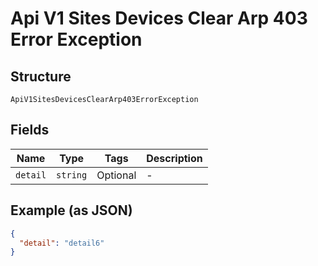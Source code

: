 
# Api V1 Sites Devices Clear Arp 403 Error Exception

## Structure

`ApiV1SitesDevicesClearArp403ErrorException`

## Fields

| Name | Type | Tags | Description |
|  --- | --- | --- | --- |
| `detail` | `string` | Optional | - |

## Example (as JSON)

```json
{
  "detail": "detail6"
}
```

